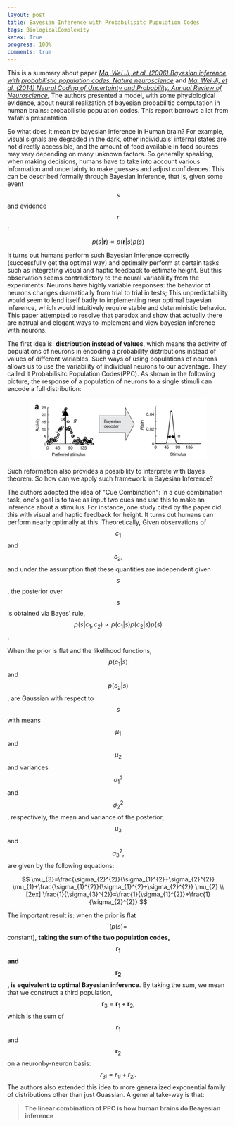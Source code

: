 ```yaml
---
layout: post
title: Bayesian Inference with Probabilisitc Pupulation Codes
tags: BiologicalComplexity
katex: True
progress: 100%
comments: true
---
```

This is a summary about paper [*Ma, Wei Ji, et al. (2006) Bayesian inference with probabilistic population codes. Nature neuroscience*](https://www.nature.com/articles/nn1790) and [*Ma, Wei Ji, et al. (2014) Neural Coding of Uncertainty and Probability. Annual Review of Neuroscience.*](https://www.annualreviews.org/doi/abs/10.1146/annurev-neuro-071013-014017?casa_token=sQF4rgWvNSIAAAAA:6UDQKWnO4qCGX-HT2zcE-mfnZulYEp_c9S9tE3pobG2w3VRB3-4lgMD445mbKDIHeFcRie_YTjdZdA) The authors presented a model, with some physiological evidence, about neural realization of bayesian probabilitic computation in human brains: probabilistic population codes. This report borrows a lot from Yafah's presentation.<!--more-->


So what does it mean by bayesian inference in Human brain? For example, visual signals are degraded in the dark, other individuals’ internal states are not directly accessible, and the amount of food available in food sources may vary depending on many unknown factors. So generally speaking, when making decisions, humans have to take into account various information and uncertainty to make guesses and adjust confidences. This can be described formally through Bayesian Inference, that is, given some event $$s$$ and evidence $$r$$:

$$
p(s | \mathbf{r}) \propto p(\mathbf{r} | s) p(s)
$$

It turns out humans perform such Bayesian Inference correctly (successfully get the optimal way) and optimally perform at certain tasks such as integrating visual and haptic feedback to estimate height. But this observation seems contradictory to the neural variablility from the experiments: Neurons have highly variable responses: the behavior of neurons changes dramatically from trial to trial in tests; This unpredictability would seem to lend itself badly to implementing near optimal bayesian inference, which would intuitively require stable and deterministic behavior. This paper attempted to resolve that paradox and show that actually there are natrual and elegant ways to implement and view bayesian inference with neurons.

The first idea is: **distribution instead of values**, which means the activity of populations of neurons in encoding a probability distributions instead of values of different variables.  Such ways of using populations of neurons allows us to use the variability of individual neurons to our advantage. They called it Probabilisitc Population Codes(PPC). As shown in the following picture, the response of a population of neurons to a single stimuli can encode a full distribution:

<center><img src='https://raw.githubusercontent.com/minhuanli/imagehost/master/img/image-20210402131842390.png' alt="RGM" width="80%"/></center>

Such reformation also provides a possibility to interprete with Bayes theorem. So how can we apply such framework in Bayesian Inference? 

The authors adopted the idea of "Cue Combination": In a cue combination task, one's goal is to take as input two cues and use this to make an inference about a stimulus. For instance, one study cited by the paper did this with visual and haptic feedback for height. It turns out humans can perform nearly optimally at this. Theoretically, Given observations of $$c_{1}$$ and $$c_{2},$$ and under the assumption that these quantities are independent given $$s$$, the posterior over $$s$$ is obtained via Bayes' rule, $$p(s \vert c_{1}, c_{2}) \propto p(c_{1} \vert s) p(c_{2} \vert s)p(s)$$.

When the prior is flat and the likelihood functions, $$p(c_{1} \vert s)$$ and $$p(c_{2} \vert s)$$, are Gaussian with respect to $$s$$ with means $$\mu_{1}$$ and $$\mu_{2}$$ and variances $$\sigma_{1}^{2}$$ and $$\sigma_{2}^{2}$$, respectively, the mean and variance of the posterior, $$\mu_{3}$$ and $$\sigma_{3}^{2},$$ are given by the following equations: 

$$
\mu_{3}=\frac{\sigma_{2}^{2}}{\sigma_{1}^{2}+\sigma_{2}^{2}} \mu_{1}+\frac{\sigma_{1}^{2}}{\sigma_{1}^{2}+\sigma_{2}^{2}} \mu_{2} \\[2ex]
\frac{1}{\sigma_{3}^{2}}=\frac{1}{\sigma_{1}^{2}}+\frac{1}{\sigma_{2}^{2}}
$$

The important result is: when the prior is flat $$(p(s)=$$ constant), **taking the sum of the two population codes, $$\mathbf{r}_{1}$$ and $$\mathbf{r}_{2}$$, is equivalent to optimal Bayesian inference**. By taking the sum, we mean that we construct a third population, $$\mathbf{r}_{3}=\mathbf{r}_{1}+\mathbf{r}_{2},$$ which is the sum of $$\mathbf{r}_{1}$$ and $$\mathbf{r}_{2}$$ on a neuronby-neuron basis: $$r_{3 i}=r_{1 i}+r_{2 i} .$$ The authors also  extended this idea to more generalized exponential family of distributions other than just Guassian. A general take-way is that: 

> **The linear combination of PPC is how human brains do Beayesian inference**






